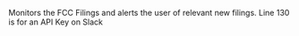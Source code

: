 Monitors the FCC Filings and alerts the user of relevant new filings.
Line 130 is for an API Key on Slack
